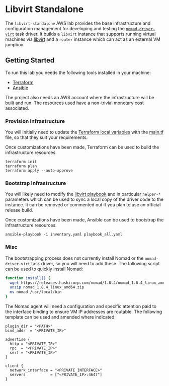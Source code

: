 # Libvirt Standalone
The `libvirt-standalone` AWS lab provides the base infrastructure and configuration management for
developing and testing the [`nomad-driver-virt`][] task driver. It builds a `libvirt` instance that
supports running virtual machines via [libvirt][] and a `router` instance which can act as an
external VM jumpbox.

## Getting Started
To run this lab you needs the following tools installed in your machine:
* [Terraform][terraform_install]
* [Ansible][ansible_install]

The project also needs an AWS account where the infrastructure will be built and run. The resources
used have a non-trivial monetary cost associated.

### Provision Infrastructure
You will initially need to update the [Terraform local variables][lab_tf_locals] with the
[main.tf](./main.tf) file, so that they suit your requirements. 

Once customizations have been made, Terraform can be used to build the infrastructure resources.
```console
terraform init
terraform plan
terraform apply --auto-approve
```

### Bootstrap Infrastructure
You will likely need to modify the [libvirt playbook](./playbook_libvirt.yaml) and in particular
`helper-*` parameters which can be used to sync a local copy of the driver code to the instance. It
can be removed or commented out if you plan to use an official release build.

Once customizations have been made, Ansible can be used to bootstrap the infrastructure resources.
```console
ansible-playbook -i inventory.yaml playbook_all.yaml
```

### Misc
The bootstrapping process does not currently install Nomad or the `nomad-driver-virt` task driver,
so you will need to add these. The following script can be used to quickly install Nomad:
```sh
function install() {
  wget https://releases.hashicorp.com/nomad/1.8.4/nomad_1.8.4_linux_amd64.zip
  unzip nomad_1.8.4_linux_amd64.zip
  mv nomad /usr/local/bin
}  
```

The Nomad agent will need a configuration and specific attention paid to the interface binding to
ensure VM IP addresses are routable. The following template can be used and amended where
indicated:
```hcl
plugin_dir = "<PATH>"
bind_addr  = "<PRIVATE_IP>"

advertise {
  http = "<PRIVATE_IP>"
  rpc  = "<PRIVATE_IP>"
  serf = "<PRIVATE_IP>"
}

client {
  network_interface = "<PRIVATE_INTERFACE>"
  servers           = ["<PRIVATE_IP>:4647"]
}
```

[`nomad-driver-virt`]: https://github.com/hashicorp/nomad-driver-virt?tab=readme-ov-file#nomad-virt-driver
[libvirt]: https://libvirt.org/
[ansible_install]: https://docs.ansible.com/ansible/latest/installation_guide/intro_installation.html#selecting-an-ansible-package-and-version-to-install
[terraform_install]: https://developer.hashicorp.com/terraform/install
[lab_tf_locals]: https://github.com/jrasell/dev-mess/blob/332727a714c3fe396796e8c0a5df60a83d010681/nomad/lab/aws/libvirt-standalone/main.tf#L1-L18
